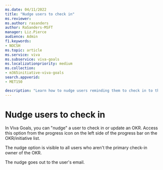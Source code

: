 ```yaml
---
ms.date: 04/11/2022
title: "Nudge users to check in"
ms.reviewer: 
ms.author: rasanders
author: RaSanders-MSFT
manager: Liz.Pierce
audience: Admin
f1.keywords:
- NOCSH
ms.topic: article
ms.service: viva
ms.subservice: viva-goals
ms.localizationpriority: medium
ms.collection:  
- m365initiative-viva-goals
search.appverid:
- MET150

description: "Learn how to nudge users reminding them to check in to their OKRs."
---
```


# Nudge users to check in

In Viva Goals, you can "nudge" a user to check in or update an OKR. Access this option from the progress icon on the left side of the progress bar on the OKR/initiative list.

The nudge option is visible to all users who aren't the primary check-in owner of the OKR.

The nudge goes out to the user's email.

